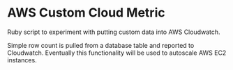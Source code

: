 # AWS Custom Cloud Metric

Ruby script to experiment with putting custom data into AWS Cloudwatch.

Simple row count is pulled from a database table and reported to Cloudwatch.
Eventually this functionality will be used to autoscale AWS EC2 instances. 

